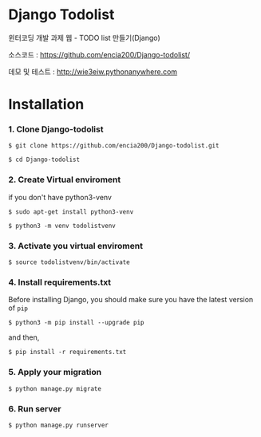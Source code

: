 Django Todolist
============================
윈터코딩 개발 과제 웹 - TODO list 만들기(Django)

소스코드 : https://github.com/encia200/Django-todolist/

데모 및 테스트 : http://wie3eiw.pythonanywhere.com

Installation
============

### 1. Clone Django-todolist

    $ git clone https://github.com/encia200/Django-todolist.git
    
    $ cd Django-todolist

### 2. Create Virtual enviroment

if you don't have python3-venv

    $ sudo apt-get install python3-venv
    
    $ python3 -m venv todolistvenv
    
### 3. Activate you virtual enviroment
   
    $ source todolistvenv/bin/activate

### 4. Install requirements.txt

Before installing Django, you should make sure you have the latest version of ``pip``
    
    $ python3 -m pip install --upgrade pip
    
and then,
    
    $ pip install -r requirements.txt
    
### 5. Apply your migration

    $ python manage.py migrate

### 6. Run server

    $ python manage.py runserver
